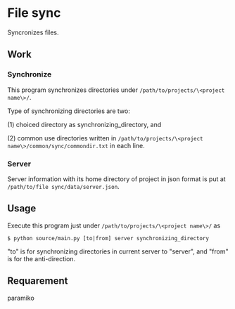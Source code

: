 # File sync
Syncronizes files.

## Work
### Synchronize
This program synchronizes directories under `/path/to/projects/\<project name\>/`.

Type of synchronizing directories are two:

(1) choiced directory as synchronizing_directory, and

(2) common use directories written in
`/path/to/projects/\<project name\>/common/sync/commondir.txt` in each line.

### Server
Server information with its home directory of project in json format is put at 
`/path/to/file sync/data/server.json`.

## Usage
Execute this program just under `/path/to/projects/\<project name\>/` as

    $ python source/main.py [to|from] server synchronizing_directory

"to" is for synchronizing directories in current server to "server",
and "from" is for the anti-direction.

## Requarement
paramiko

